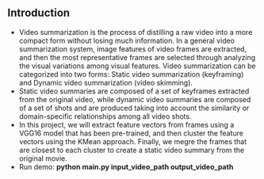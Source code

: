 ## Introduction
- Video summarization is the process of distilling a raw video into a more compact form without losing much information. In a general video summarization system, image features of video frames are extracted, and then the most representative frames are selected through analyzing the visual variations among visual features. Video summarization can be categorized into two forms: Static video summarization (keyframing) and Dynamic video summarization (video skimming).
- Static video summaries are composed of a set of keyframes extracted from the original video, while dynamic video summaries are composed of a set of shots and are produced taking into account the similarity or domain-specific relationships among all video shots.
- In this project, we will extract feature vectors from frames using a VGG16 model that has been pre-trained, and then cluster the feature vectors using the KMean approach. Finally, we megre the frames that are closest to each cluster to create a static video summary from the original movie.
- Run demo: <b>python main.py input_video_path output_video_path</b>
